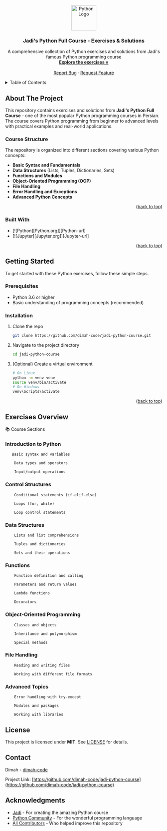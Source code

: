 <!-- Improved compatibility of back to top link: See: https://github.com/othneildrew/Best-README-Template/pull/73 -->
<a id="readme-top"></a>

<!-- PROJECT LOGO -->
<br />
<div align="center">
  <a href="https://github.com/dimah-code/jadi-python-course">
    <img src="https://cdn-icons-png.flaticon.com/512/5968/5968350.png" alt="Python Logo" width="80" height="80">
  </a>

<h3 align="center">Jadi's Python Full Course - Exercises & Solutions</h3>

  <p align="center">
    A comprehensive collection of Python exercises and solutions from Jadi's famous Python programming course
    <br />
    <a href="https://github.com/dimah-code/jadi-python-course"><strong>Explore the exercises »</strong></a>
    <br />
    <br />
    <a href="https://github.com/dimah-code/jadi-python-course/issues">Report Bug</a>
    &middot;
    <a href="https://github.com/dimah-code/jadi-python-course/issues">Request Feature</a>
  </p>
</div>

<!-- TABLE OF CONTENTS -->
<details>
  <summary>Table of Contents</summary>
  <ol>
    <li>
      <a href="#about-the-project">About The Project</a>
      <ul>
        <li><a href="#course-structure">Course Structure</a></li>
      </ul>
    </li>
    <li>
      <a href="#getting-started">Getting Started</a>
      <ul>
        <li><a href="#prerequisites">Prerequisites</a></li>
        <li><a href="#installation">Installation</a></li>
      </ul>
    </li>
    <li><a href="#exercises-overview">Exercises Overview</a></li>
    <li><a href="#usage">Usage</a></li>
    <li><a href="#contributing">Contributing</a></li>
    <li><a href="#license">License</a></li>
    <li><a href="#contact">Contact</a></li>
    <li><a href="#acknowledgments">Acknowledgments</a></li>
  </ol>
</details>

<!-- ABOUT THE PROJECT -->
## About The Project

This repository contains exercises and solutions from **Jadi's Python Full Course** - one of the most popular Python programming courses in Persian. The course covers Python programming from beginner to advanced levels with practical examples and real-world applications.

### Course Structure

The repository is organized into different sections covering various Python concepts:

- **Basic Syntax and Fundamentals**
- **Data Structures** (Lists, Tuples, Dictionaries, Sets)
- **Functions and Modules**
- **Object-Oriented Programming (OOP)**
- **File Handling**
- **Error Handling and Exceptions**
- **Advanced Python Concepts**

<p align="right">(<a href="#readme-top">back to top</a>)</p>

### Built With

* [![Python][Python.org]][Python-url]
* [![Jupyter][Jupyter.org]][Jupyter-url]

<p align="right">(<a href="#readme-top">back to top</a>)</p>

<!-- GETTING STARTED -->
## Getting Started

To get started with these Python exercises, follow these simple steps.

### Prerequisites

- Python 3.6 or higher
- Basic understanding of programming concepts (recommended)

### Installation

1. Clone the repo
   ```sh
   git clone https://github.com/dimah-code/jadi-python-course.git

2. Navigate to the project directory
      ```sh
   cd jadi-python-course

3. (Optional) Create a virtual environment
    ```sh
    # On Linux
    python -m venv venv
    source venv/bin/activate   
    # On Windows
    venv\Scripts\activate
<p align="right">(<a href="#readme-top">back to top</a>)</p>

<!-- EXERCISES OVERVIEW -->
## Exercises Overview
📚 Course Sections

   ### Introduction to Python

       Basic syntax and variables

        Data types and operators

        Input/output operations

   ### Control Structures

        Conditional statements (if-elif-else)

        Loops (for, while)

        Loop control statements

   ### Data Structures

        Lists and list comprehensions

        Tuples and dictionaries

        Sets and their operations

   ### Functions

        Function definition and calling

        Parameters and return values

        Lambda functions

        Decorators

   ### Object-Oriented Programming

        Classes and objects

        Inheritance and polymorphism

        Special methods

   ### File Handling

        Reading and writing files

        Working with different file formats

   ### Advanced Topics

        Error handling with try-except

        Modules and packages

        Working with libraries


<!-- LICENSE -->
## License

This project is licensed under **MIT**. See [LICENSE](LICENSE) for details.


<!-- CONTACT -->
## Contact

Dimah - [dimah-code](https://github.com/dimah-code)

Project Link: [https://github.com/dimah-code/jadi-python-course](https://github.com/dimah-code/jadi-python-course)


<!-- ACKNOWLEDGMENTS -->
## Acknowledgments

* [Jadi](https://github.com/jadijadi) - For creating the amazing Python course
* [Python Community](https://www.python.org/community/) - For the wonderful programming language
* [All Contributors](https://github.com/dimah-code/jadi-python-course/graphs/contributors) - Who helped improve this repository